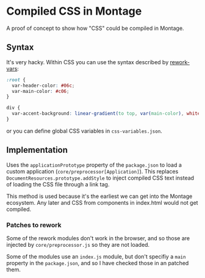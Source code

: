 # Compiled CSS in Montage

A proof of concept to show how "CSS" could be compiled in Montage.

## Syntax

It's very hacky. Within CSS you can use the syntax described by
[rework-vars](https://github.com/visionmedia/rework-vars):

```css
:root {
  var-header-color: #06c;
  var-main-color: #c06;
}

div {
  var-accent-background: linear-gradient(to top, var(main-color), white);
}
```

or you can define global CSS variables in `css-variables.json`.

## Implementation

Uses the `applicationPrototype` property of the `package.json` to load a
custom application (`core/preprocessor[Application]`). This replaces
`DocumentResources.prototype.addStyle` to inject compiled CSS text instead of
loading the CSS file through a link tag.

This method is used because it's the earliest we can get into the Montage
ecosystem. Any later and CSS from components in index.html would not get
compiled.

### Patches to rework

Some of the rework modules don't work in the browser, and so those are
injected by `core/preprocessor.js` so they are not loaded.

Some of the modules use an `index.js` module, but don't specifiy a `main`
property in the `package.json`, and so I have checked those in an patched them.
